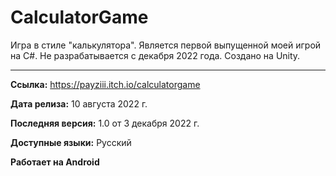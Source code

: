 # CalculatorGame
Игра в стиле "калькулятора". Является первой выпущенной моей игрой на C#. Не разрабатывается с декабря 2022 года. Создано на Unity.

------------------------------------------------------------------------------

**Ссылка:** https://payziii.itch.io/calculatorgame

**Дата релиза:** 10 августа 2022 г.

**Последняя версия:** 1.0 от 3 декабря 2022 г.

**Доступные языки:** Русский

**Работает на Android**
